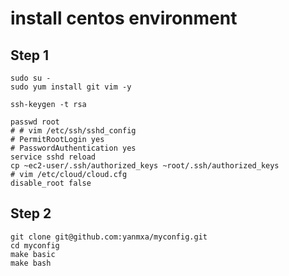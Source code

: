 
# install centos environment

## Step 1
```
sudo su -
sudo yum install git vim -y 

ssh-keygen -t rsa

passwd root
# # vim /etc/ssh/sshd_config
# PermitRootLogin yes
# PasswordAuthentication yes
service sshd reload
cp ~ec2-user/.ssh/authorized_keys ~root/.ssh/authorized_keys
# vim /etc/cloud/cloud.cfg
disable_root false

```
## Step 2
```
git clone git@github.com:yanmxa/myconfig.git
cd myconfig
make basic
make bash
```